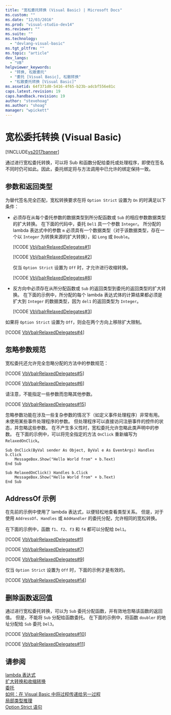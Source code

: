 ```yaml
---
title: "宽松委托转换 (Visual Basic) | Microsoft Docs"
ms.custom: ""
ms.date: "12/03/2016"
ms.prod: "visual-studio-dev14"
ms.reviewer: ""
ms.suite: ""
ms.technology: 
  - "devlang-visual-basic"
ms.tgt_pltfrm: ""
ms.topic: "article"
dev_langs: 
  - "VB"
helpviewer_keywords: 
  - "转换, 松散委托"
  - "委托 [Visual Basic], 松散转换"
  - "松散委托转换 [Visual Basic]"
ms.assetid: 64f371d0-5416-4f65-b23b-adcbf556e81c
caps.latest.revision: 19
caps.handback.revision: 19
author: "stevehoag"
ms.author: "shoag"
manager: "wpickett"
---
```

# 宽松委托转换 (Visual Basic)
[!INCLUDE[vs2017banner](../../../../csharp/includes/vs2017banner.md)]

通过进行宽松委托转换，可以将 Sub 和函数分配给委托或处理程序，即使在签名不同时仍可如此。因此，委托绑定将与方法调用中已允许的绑定保持一致。  
  
## 参数和返回类型  
 为替代签名完全匹配，宽松转换要求在将 `Option Strict` 设置为 `On` 的时满足以下条件：  
  
-   必须存在从每个委托参数的数据类型到所分配函数或 `Sub` 的相应参数数据类型的扩大转换。  在下面的代码中，委托 `Del1` 具一个参数 `Integer`。  所分配的 lambda 表达式中的参数 `m` 必须具有一个数据类型（对于该数据类型，存在一个以 `Integer` 为转换来源的扩大转换），如 `Long` 或 `Double`。  
  
     [!CODE [VbVbalrRelaxedDelegates#1](../CodeSnippet/VS_Snippets_VBCSharp/VbVbalrRelaxedDelegates#1)]  
  
     [!CODE [VbVbalrRelaxedDelegates#2](../CodeSnippet/VS_Snippets_VBCSharp/VbVbalrRelaxedDelegates#2)]  
  
     仅当 `Option Strict` 设置为 `Off` 时，才允许进行收缩转换。  
  
     [!CODE [VbVbalrRelaxedDelegates#8](../CodeSnippet/VS_Snippets_VBCSharp/VbVbalrRelaxedDelegates#8)]  
  
-   反方向中必须存在从所分配函数或 `Sub` 的返回类型到委托的返回类型的扩大转换。  在下面的示例中，所分配的每个 lambda 表达式体的计算结果都必须是扩大到 `Integer` 的数据类型，因为 `del1` 的返回类型为 `Integer`。  
  
     [!CODE [VbVbalrRelaxedDelegates#3](../CodeSnippet/VS_Snippets_VBCSharp/VbVbalrRelaxedDelegates#3)]  
  
 如果将 `Option Strict` 设置为 `Off`，则会在两个方向上移除扩大限制。  
  
 [!CODE [VbVbalrRelaxedDelegates#4](../CodeSnippet/VS_Snippets_VBCSharp/VbVbalrRelaxedDelegates#4)]  
  
## 忽略参数规范  
 宽松委托还允许完全忽略分配的方法中的参数规范：  
  
 [!CODE [VbVbalrRelaxedDelegates#5](../CodeSnippet/VS_Snippets_VBCSharp/VbVbalrRelaxedDelegates#5)]  
  
 [!CODE [VbVbalrRelaxedDelegates#6](../CodeSnippet/VS_Snippets_VBCSharp/VbVbalrRelaxedDelegates#6)]  
  
 请注意，不能指定一些参数而忽略其他参数。  
  
 [!CODE [VbVbalrRelaxedDelegates#15](../CodeSnippet/VS_Snippets_VBCSharp/VbVbalrRelaxedDelegates#15)]  
  
 忽略参数功能在涉及一些复杂参数的情况下（如定义事件处理程序）非常有用。  未使用某些事件处理程序的参数。  但处理程序可以直接访问注册事件的控件的状态，并忽略这些参数。  在不产生多义性时，宽松委托允许忽略此类声明中的参数。  在下面的示例中，可以将完全指定的方法 `OnClick` 重新编写为 `RelaxedOnClick`。  
  
```vb#  
Sub OnClick(ByVal sender As Object, ByVal e As EventArgs) Handles b.Click  
    MessageBox.Show("Hello World from" + b.Text)  
End Sub  
  
Sub RelaxedOnClick() Handles b.Click  
    MessageBox.Show("Hello World from" + b.Text)  
End Sub  
```  
  
## AddressOf 示例  
 在先前的示例中使用了 lambda 表达式，以便轻松地查看类型关系。  但是，对于使用 `AddressOf`、`Handles` 或 `AddHandler` 的委托分配，允许相同的宽松转换。  
  
 在下面的示例中，函数 `f1`、`f2`、`f3` 和 `f4` 都可以分配给 `Del1`。  
  
 [!CODE [VbVbalrRelaxedDelegates#1](../CodeSnippet/VS_Snippets_VBCSharp/VbVbalrRelaxedDelegates#1)]  
  
 [!CODE [VbVbalrRelaxedDelegates#7](../CodeSnippet/VS_Snippets_VBCSharp/VbVbalrRelaxedDelegates#7)]  
  
 [!CODE [VbVbalrRelaxedDelegates#9](../CodeSnippet/VS_Snippets_VBCSharp/VbVbalrRelaxedDelegates#9)]  
  
 仅当 `Option Strict` 设置为 `Off` 时，下面的示例才是有效的。  
  
 [!CODE [VbVbalrRelaxedDelegates#14](../CodeSnippet/VS_Snippets_VBCSharp/VbVbalrRelaxedDelegates#14)]  
  
## 删除函数返回值  
 通过进行宽松委托转换，可以为 `Sub` 委托分配函数，并有效地忽略该函数的返回值。  但是，不能将 `Sub` 分配给函数委托。  在下面的示例中，将函数 `doubler` 的地址分配给 `Sub` 委托 `Del3`。  
  
 [!CODE [VbVbalrRelaxedDelegates#10](../CodeSnippet/VS_Snippets_VBCSharp/VbVbalrRelaxedDelegates#10)]  
  
 [!CODE [VbVbalrRelaxedDelegates#11](../CodeSnippet/VS_Snippets_VBCSharp/VbVbalrRelaxedDelegates#11)]  
  
## 请参阅  
 [lambda 表达式](../../../../visual-basic/programming-guide/language-features/procedures/lambda-expressions.md)   
 [扩大转换和收缩转换](../../../../visual-basic/programming-guide/language-features/data-types/widening-and-narrowing-conversions.md)   
 [委托](../../../../visual-basic/programming-guide/language-features/delegates/delegates.md)   
 [如何：在 Visual Basic 中将过程传递给另一过程](../Topic/How%20to:%20Pass%20Procedures%20to%20Another%20Procedure%20in%20Visual%20Basic.md)   
 [局部类型推理](../../../../visual-basic/programming-guide/language-features/variables/local-type-inference.md)   
 [Option Strict 语句](../../../../visual-basic/language-reference/statements/option-strict-statement.md)